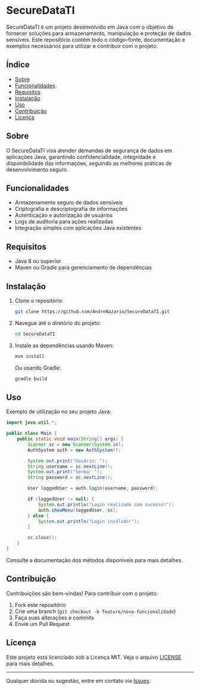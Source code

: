 # SecureDataTI

SecureDataTI é um projeto desenvolvido em Java com o objetivo de fornecer soluções para armazenamento, manipulação e proteção de dados sensíveis. Este repositório contém todo o código-fonte, documentação e exemplos necessários para utilizar e contribuir com o projeto.

## Índice

- [Sobre](#sobre)
- [Funcionalidades](#funcionalidades)
- [Requisitos](#requisitos)
- [Instalação](#instalação)
- [Uso](#uso)
- [Contribuição](#contribuição)
- [Licença](#licença)

## Sobre

O SecureDataTI visa atender demandas de segurança de dados em aplicações Java, garantindo confidencialidade, integridade e disponibilidade das informações, seguindo as melhores práticas de desenvolvimento seguro.

## Funcionalidades

- Armazenamento seguro de dados sensíveis
- Criptografia e descriptografia de informações
- Autenticação e autorização de usuários
- Logs de auditoria para ações realizadas
- Integração simples com aplicações Java existentes

## Requisitos

- Java 8 ou superior
- Maven ou Gradle para gerenciamento de dependências

## Instalação

1. Clone o repositório:
   ```bash
   git clone https://github.com/AndreNazario/SecureDataTI.git
   ```
2. Navegue até o diretório do projeto:
   ```bash
   cd SecureDataTI
   ```
3. Instale as dependências usando Maven:
   ```bash
   mvn install
   ```
   Ou usando Gradle:
   ```bash
   gradle build
   ```

## Uso

Exemplo de utilização no seu projeto Java:

```java
import java.util.*;

public class Main {
    public static void main(String[] args) {
        Scanner sc = new Scanner(System.in);
        AuthSystem auth = new AuthSystem();

        System.out.print("Usuário: ");
        String username = sc.nextLine();
        System.out.print("Senha: ");
        String password = sc.nextLine();

        User loggedUser = auth.login(username, password);

        if (loggedUser != null) {
            System.out.println("Login realizado com sucesso!");
            auth.showMenu(loggedUser, sc);
        } else {
            System.out.println("Login inválido!");
        }

        sc.close();
    }
}
```

Consulte a documentação dos métodos disponíveis para mais detalhes.

## Contribuição

Contribuições são bem-vindas! Para contribuir com o projeto:

1. Fork este repositório
2. Crie uma branch (`git checkout -b feature/nova-funcionalidade`)
3. Faça suas alterações e commits
4. Envie um Pull Request

## Licença

Este projeto está licenciado sob a Licença MIT. Veja o arquivo [LICENSE](LICENSE) para mais detalhes.

---

Qualquer dúvida ou sugestão, entre em contato via [Issues](https://github.com/AndreNazario/SecureDataTI/issues).
